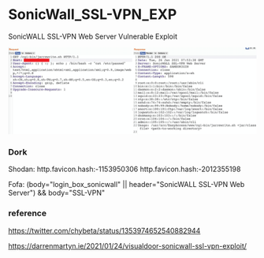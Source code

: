 # SonicWall_SSL-VPN_EXP
SonicWALL SSL-VPN Web Server Vulnerable Exploit

![burp](./img/burp.png)

### Dork

Shodan:
http.favicon.hash:-1153950306
http.favicon.hash:-2012355198

Fofa:
(body="login_box_sonicwall" || header="SonicWALL SSL-VPN Web Server") && body="SSL-VPN"

### reference

https://twitter.com/chybeta/status/1353974652540882944

https://darrenmartyn.ie/2021/01/24/visualdoor-sonicwall-ssl-vpn-exploit/



